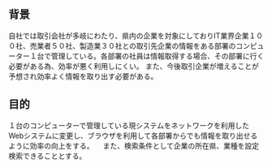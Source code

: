 ## 背景

自社では取引会社が多岐にわたり、県内の企業を対象にしておりIT業界企業１００社、売業者５０社、製造業３０社との取引先企業の情報をある部署のコンピューター１台で管理している。各部署の社員は情報取得する場合、その部署に行く必要がある為、効率が悪く利用しにくい。
また、今後取引企業が増えることが予想され効率よく情報を取り出す必要がある。

## 目的

１台のコンピューターで管理している現システムをネットワークを利用したWebシステムに変更し、ブラウザを利用して各部署からでも情報を取り出せるように効率の向上をする。
　また、検索条件として企業の所在県、業種を設定検索できることとする。